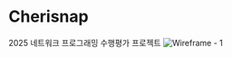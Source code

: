 # Cherisnap
2025 네트워크 프로그래밍 수행평가 프로젝트
![Wireframe - 1](https://github.com/user-attachments/assets/1f301520-1603-40e1-ae38-9d2983fb46d2)

